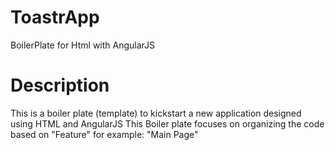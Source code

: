 # ToastrApp
BoilerPlate for Html with AngularJS

# Description
This is a boiler plate (template) to kickstart a new application designed using HTML and AngularJS
This Boiler plate focuses on organizing the code based on "Feature" for example: "Main Page"

